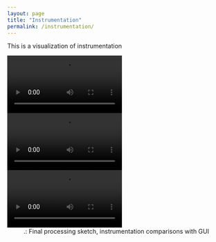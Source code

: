 ```yaml
---
layout: page
title: "Instrumentation"
permalink: /instrumentation/
---
```


This is a visualization of instrumentation

<div style="text-align:center">
<div style="float:left">
	<video loop autoplay src="../assets/instrumentationMov1.mp4" style="width:265px" alt="instr1"/>
</div>
<div style="float:left">
	<video loop autoplay src="../assets/instrumentationMov2.mp4" style="width:265px" alt="instr2"/>
</div>
<div style="float:left">
	<video loop autoplay src="../assets/instrumentationMov3.mp4" style="width:265px" alt="instr3"/>
</div>
</div>
<div style="clear:both"></div>
<div style="text-align:center">.: Final processing sketch, instrumentation comparisons with GUI</div>
<div style="text-align:center"></div>

